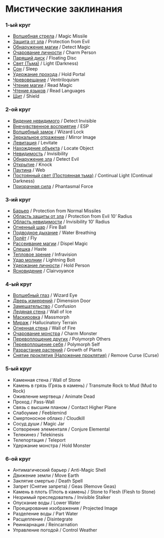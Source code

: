 # Мистические заклинания

### 1-ый круг

- [Волшебная стрела](arcane-spells/magic-missile.md) / Magic Missile
- [Защита от зла](arcane-spells/protection-from-evil.md) / Protection from Evil
- [Обнаружение магии](arcane-spells/detect-magic.md) / Detect Magic
- [Очарование личности](arcane-spells/charm-person.md) / Charm Person
- [Парящий диск](arcane-spells/floating-disk.md) / Floating Disc
- [Свет (Тьма)](arcane-spells/light.md) / Light (Darkness)
- [Сон](arcane-spells/sleep.md) / Sleep
- [Удержание прохода](arcane-spells/hold-portal.md) / Hold Portal
- [Чревовещание](arcane-spells/ventriloquism.md) / Ventriloquism
- [Чтение магии](arcane-spells/read-magic.md) / Read Magic
- [Чтение языков](arcane-spells/read-languages.md) / Read Languages
- [Щит](arcane-spells/shield.md) / Shield

### 2-ой круг

- [Видение невидимого](arcane-spells/detect-invisible.md) / Detect Invisible
- [Внечувственное восприятие](arcane-spells/esp.md) / ESP
- [Волшебный замок](arcane-spells/wizard-lock.md) / Wizard Lock
- [Зеркальное отражение](arcane-spells/mirror-image.md) / Mirror Image
- [Левитация](arcane-spells/levitate.md) / Levitate
- [Нахождение объекта](arcane-spells/locate-object.md) / Locate Object
- [Невидимость](arcane-spells/invisibility.md) / Invisibility
- [Обнаружение зла](arcane-spells/detect-evil.md) / Detect Evil
- [Открытие](arcane-spells/knock.md) / Knock
- [Паутина](arcane-spells/web.md) / Web
- [Постоянный свет (Постоянная тьма)](arcane-spells/continual-light.md) / Continual Light (Continual Darkness)
- [Призрачная сила](arcane-spells/phantasmal-force.md) / Phantasmal Force

### 3-ий круг

- [Барьер](arcane-spells/protection-from-missiles.md) / Protection from Normal Missiles
- [Область защиты от зла](arcane-spells/protection-from-evil-area.md) / Protection from Evil 10’ Radius
- [Область невидимости](arcane-spells/invisibility-area.md) / Invisibility 10’ Radius
- [Огненный шар](arcane-spells/fire-ball.md) / Fire Ball
- [Подводное дыхание](arcane-spells/water-breathing.md) / Water Breathing
- [Полёт](arcane-spells/fly.md) / Fly
- [Рассеивание магии](arcane-spells/dispel-magic.md) / Dispel Magic
- [Спешка](arcane-spells/haste.md) / Haste
- [Тепловое зрение](arcane-spells/infravision.md) / Infravision
- [Удар молнии](arcane-spells/lightning-bolt.md) / Lightning Bolt
- [Удержание личности](arcane-spells/hold-person.md) / Hold Person
- [Ясновидение](arcane-spells/clairvoyance.md) / Clairvoyance
  
### 4-ый круг

- [Волшебный глаз](arcane-spells/wizard-eye.md) / Wizard Eye
- [Дверь измерений](arcane-spells/dimension-door.md) / Dimension Door
- [Замешательство](arcane-spells/confusion.md) / Confusion
- [Ледяная стена](arcane-spells/wall-of-ice.md) / Wall of Ice
- [Маскировка](arcane-spells/massmorph.md) / Massmorph
- [Мираж](arcane-spells/hallucinatory-terrain.md) / Hallucinatory Terrain
- [Огненная стена](arcane-spells/wall-of-fire.md) / Wall of Fire
- [Очарование монстра](arcane-spells/charm-monster.md) / Charm Monster
- [Перевоплощение других](arcane-spells/polymorph-others.md) / Polymorph Others
- [Перевоплощение себя](arcane-spells/polymorph-self.md) / Polymorph Self
- [Разрастание растений](arcane-spells/growth-of-plants.md) / Growth of Plants
- [Снятие проклятия (Наложение проклятия)](arcane-spells/remove-curse.md) / Remove Curse (Curse)

### 5-ый круг

- Каменная стена / Wall of Stone
- Камень в грязь (Грязь в камень) / Transmute Rock to Mud (Mud to Rock)
- Оживление мертвеца / Animate Dead
- Проход / Pass-Wall
- Связь с высшим планом / Contact Higher Plane
- Слабоумие / Feeblemind
- Смертоносное облако / Cloudkill
- Сосуд души / Magic Jar
- Сотворение элементаля / Conjure Elemental
- Телекинез / Telekinesis
- Телепортация / Teleport
- Удержание монстра / Hold Monster

### 6-ой круг

- Антимагический барьер / Anti-Magic Shell
- Движение земли / Move Earth
- Заклятие смертью / Death Spell
- Запрет (Снятие запрета) / Geas (Remove Geas)
- Камень в плоть (Плоть в камень) / Stone to Flesh (Flesh to Stone)
- Незримый преследователь / Invisible Stalker
- Опускание воды / Lower Water
- Проецирование изображения / Projected Image
- Разделение воды / Part Water
- Расщепление / Disintegrate
- Реинкарнация / Reincarnation
- Управление погодой / Control Weather